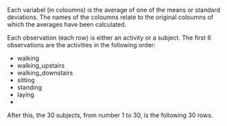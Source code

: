 Each variabel (in coloumns) is the average of one of the means or standard deviations. The names of the coloumns relate to the original coloumns of which the averages have been calculated.

Each observation (each row) is either an activity or a subject. The first 6 observations are the activities in the following order:
* walking
* walking_upstairs
* walking_downstairs
* sitting
* standing
* laying
* 
After this, the 30 subjects, from number 1 to 30, is the following 30 rows.
